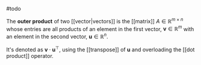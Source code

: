 #todo 

The **outer product** of two [[vector|vectors]] is the [[matrix]] $A\in \mathbb R^{m\times n}$ whose entries are all products of an element in the first vector, $\mathbf{v}\in \mathbb R^m$ with an element in the second vector, $\mathbf{u} \in \mathbb R^n$.

It's denoted as $\mathbf{v}\cdot \mathbf{u}^\top$, using the [[transpose]] of $\mathbf{u}$ and overloading the [[dot product]] operator.

